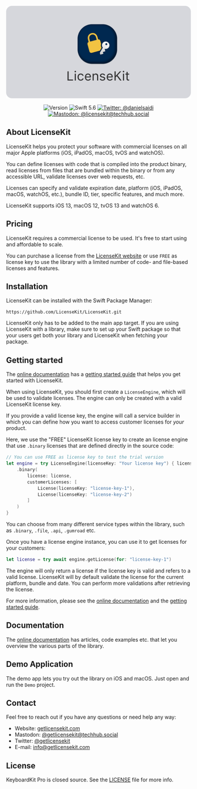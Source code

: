 <p align="center">
    <img src ="Resources/Logo_GitHub.png" alt="LicenseKit Logo" title="LicenseKit" width=600 />
</p>

<p align="center">
    <img src="https://img.shields.io/github/v/release/danielsaidi/LicenseKit?color=%2300550&sort=semver" alt="Version" />
    <img src="https://img.shields.io/badge/Swift-5.6-orange.svg" alt="Swift 5.6" />
    <a href="https://twitter.com/getlicensekit">
        <img src="https://img.shields.io/twitter/url?label=Twitter&style=social&url=https%3A%2F%2Ftwitter.com%2Fdanielsaidi" alt="Twitter: @danielsaidi" title="Twitter: @danielsaidi" />
    </a>
    <a href="https://techhub.social/@licensekit">
        <img src="https://img.shields.io/mastodon/follow/109340846532086151?domain=https%3A%2F%2Ftechhub.social&label=Mastodon&style=social" alt="Mastodon: @licensekit@techhub.social" title="Mastodon: @licensekit@techhub.social" />
    </a>
</p>



## About LicenseKit

LicenseKit helps you protect your software with commercial licenses on all major Apple platforms (iOS, iPadOS, macOS, tvOS and watchOS).

You can define licenses with code that is compiled into the product binary, read licenses from files that are bundled within the binary or from any accessible URL, validate licenses over web requests, etc. 

Licenses can specify and validate expiration date, platform (iOS, iPadOS, macOS, watchOS, etc.), bundle ID, tier, specific features, and much more.

LicenseKit supports iOS 13, macOS 12, tvOS 13 and watchOS 6.



## Pricing

LicenseKit requires a commercial license to be used. It's free to start using and affordable to scale.

You can purchase a license from the [LicenseKit website][Website] or use `FREE` as license key to use the library with a limited number of code- and file-based licenses and features.



## Installation

LicenseKit can be installed with the Swift Package Manager:

```
https://github.com/LicenseKit/LicenseKit.git
```

LicenseKit only has to be added to the main app target. If you are using LicenseKit with a library, make sure to set up your Swift package so that your users get both your library and LicenseKit when fetching your package.



## Getting started

The [online documentation][Documentation] has a [getting started guide][Getting-Started] that helps you get started with LicenseKit.

When using LicenseKit, you should first create a `LicenseEngine`, which will be used to validate licenses. The engine can only be created with a valid LicenseKit license key. 

If you provide a valid license key, the engine will call a service builder in which you can define how you want to access customer licenses for *your* product.

Here, we use the "FREE" LicenseKit license key to create an license engine that use `.binary` licenses that are defined directly in the source code:

```swift
// You can use FREE as license key to test the trial version
let engine = try LicenseEngine(licenseKey: "Your license key") { license in
    .binary(
        license: license,
        customerLicenses: [
            License(licenseKey: "license-key-1"),
            License(licenseKey: "license-key-2")
        ]
    )
}
```

You can choose from many different service types within the library, such as `.binary`, `.file`, `.api`, `.gumroad` etc.

Once you have a license engine instance, you can use it to get licenses for your customers:

```swift
let license = try await engine.getLicense(for: "license-key-1")
```

The engine will only return a license if the license key is valid and refers to a valid license. LicenseKit will by default validate the license for the current platform, bundle and date. You can perform more validations after retrieving the license.  

For more information, please see the [online documentation][Documentation] and the [getting started guide][Getting-Started].



## Documentation

The [online documentation][Documentation] has articles, code examples etc. that let you overview the various parts of the library.



## Demo Application

The demo app lets you try out the library on iOS and macOS. Just open and run the `Demo` project.



## Contact

Feel free to reach out if you have any questions or need help any way:

* Website: [getlicensekit.com][Website]
* Mastodon: [@getlicensekit@techhub.social][Mastodon]
* Twitter: [@getlicensekit][Twitter]
* E-mail: [info@getlicensekit.com][Email]



## License

KeyboardKit Pro is closed source. See the [LICENSE][License] file for more info.



[Email]: mailto:info@getlicensekit.coms
[Website]: https://getlicensekit.com
[Twitter]: https://twitter.com/getlicensekit
[Mastodon]: https://techhub.social/@licensekit
[Sponsors]: https://github.com/sponsors/danielsaidi

[Documentation]: https://licensekit.github.io/LicenseKit/documentation/licensekit/
[Getting-Started]: https://licensekit.github.io/LicenseKit/documentation/licensekit/getting-started
[License]: https://github.com/LicenseKit/LicenseKit/blob/main/LICENSE
